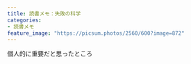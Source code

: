 ```yaml
---
title: 読書メモ：失敗の科学
categories:
- 読書メモ
feature_image: "https://picsum.photos/2560/600?image=872"
---
```


個人的に重要だと思ったところ

<!-- 
### 第一章　失敗のマネジメント



- 本書の目的：失敗のとらえ方を根本から覆し、仕事や日常生活で「究極のパフォーマンス」を引き出すこと．

- クローズドループ
    
    「クローズド・ループ」とは、失敗や欠陥にかかわる情報が放置されたり曲解されたりして、進歩につながらない現象や状態
    
    医療業界はこちらに当てはまる．
    

- オープンループ
    
    「オープン・ループ」では、失敗は適切に対処され、学習の機会や進化がもたらされる。
    
    航空業界はこちらに当てはまる．
    
- フィードバックが無ければ，経験に意味がない
    
    「暗闇でゴルフの練習を続けて，上達するか？」
    

- ヒューマンエラーを防ぐには，起こらないシステムを．
    
    そして，失敗から学ぶシステムを．
    

### 第二章　人はウソを隠すのではなく信じ込む

- 人は自分の過ちを認めるのが嫌い
    
    教祖の予言が外れても，信念を変えることなく，事実の「解釈」を変えてしまう．
    

- 認知的不協…自分の信念と事実とが矛盾している状態
    
    解決策
    
    1.自分の信念が間違っていたと認める…難しい
    
    2.事実をあるがままに受け入れず、自分に都合のいい解釈を付ける…これがダメ
    
    失敗によって失うものが多いほど，これに陥る．
    

- 確証バイアス
    
    自分が進んで失敗する意思がない限り，ほとんどの人は間違った仮説から抜け出せない．
    

### 第三章　単純化の罠から脱出せよ

- 失敗から学ぶにはふたつの要素がある
    - 適切なシステム
    - マインドセット
    
- トップダウンとボトムダウン
    
    トップダウン…完璧(と思われるよう)な理論を組み立て，実行に移す
    
    ボトムダウン…実践で失敗や選択を繰り返して学びながら，戦略の方向性を見極める
    
    トップダウンではなく，ボトムダウンを行うべき．
    
    トップダウンで行ってしまう理由
    
    - ベッドルームでひたすら考え抜けば最適解を得られるという誤解
    - 失敗への恐怖
    
    大量に試行錯誤＆フィードバックを行い，改善していくべき．
    
- ランダム化比較試験
    
    「○○をしなかったら、起こっていたかもしれないこと」は検証実験において「反事実」と言う．反事実の検証にランダム化比較試験が必要．
    
    何が効果的で何がそうでないのか，を明らかにする．
    

- 選択バイアス
    
    観察するサンプリング（抽出）された集団が、全体の様子を反映していない偏りのこと．
    

### 第四章　難問はまず切り刻め

- マージナルゲイン
    
    大きな問題を細かく分割すること．
    
    「壮大な戦略を立てても、それだけでは何の意味もないと早いうちに気づきました。もっと小さなレベルで、何が有効で何がそうでないかを見極めることが必要です。たとえそれぞれのステップは小さくても、積み重なれば驚くほど大きくなります」
    
    成功は、創造と検証の複雑な相互作用によってもたらされるのだ
    
    最適化のループをひたすら回すべし
    

### 第五章　「犯人探し」バイアスとの闘い

- 失敗に対する組織文化
    - 「失敗は学習のチャンス」ととらえる組織文化…些細なミスも報告し，成長していく．
    - 真っ先に非難が始まる環境…ミスを報告しなくなる．
        
        「処遇を判断する立場の人間を、スタッフは信頼しているか？」か重要．
        

- 我々の脳には一番単純で一番直感的な結論を出す傾向がある

- 非難して良いことは1つもない

### 第六章　究極の成果をもたらすマインドセット

- 失敗はしても良いものではなく，欠かせないもの

- マインドセット
    - 固定型マインドセット…知識や才能は生まれ持ったもの，と考えること．
    - 成長型マインドセット…努力によって，知識や才能を伸ばせるもの，と考えること．
        
        このマインドを持っていれば，ミスにしっかりと注目を向け，成長していく．
        

- 知力，体力よりも持久力（やり抜く力）が重要．

- 日本で起業をする者が少ないのは，失敗に対する恐れが大きいから．
    
    一方，アメリカは真逆で，失敗に対する恐れが小さい．
    
    数学に関しては，この傾向が真逆になり，数学のレベルも真逆になる．
    
    つまり，マインドセット次第ということ．
    

### 終章　失敗と人類の進化

- すべてを「失敗ありき」で設計せよ
    
    事前検死…あらかじめ失敗したと想定し，その原因を考察する．


-->
